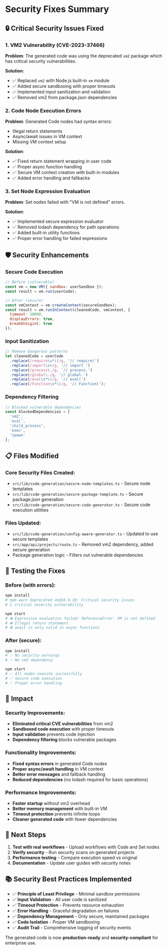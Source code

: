 # Security Fixes Summary

## 🔒 Critical Security Issues Fixed

### 1. VM2 Vulnerability (CVE-2023-37466)

**Problem**: The generated code was using the deprecated `vm2` package which has critical security vulnerabilities.

**Solution**: 
- ✅ Replaced `vm2` with Node.js built-in `vm` module
- ✅ Added secure sandboxing with proper timeouts
- ✅ Implemented input sanitization and validation
- ✅ Removed vm2 from package.json dependencies

### 2. Code Node Execution Errors

**Problem**: Generated Code nodes had syntax errors:
- Illegal return statements
- Async/await issues in VM context
- Missing VM context setup

**Solution**:
- ✅ Fixed return statement wrapping in user code
- ✅ Proper async function handling
- ✅ Secure VM context creation with built-in modules
- ✅ Added error handling and fallbacks

### 3. Set Node Expression Evaluation

**Problem**: Set nodes failed with "VM is not defined" errors.

**Solution**:
- ✅ Implemented secure expression evaluator
- ✅ Removed lodash dependency for path operations
- ✅ Added built-in utility functions
- ✅ Proper error handling for failed expressions

## 🛡️ Security Enhancements

### Secure Code Execution
```javascript
// Before (vulnerable)
const vm = new VM({ sandbox: userSandbox });
const result = vm.run(userCode);

// After (secure)
const vmContext = vm.createContext(secureSandbox);
const result = vm.runInContext(cleanedCode, vmContext, {
  timeout: 30000,
  displayErrors: true,
  breakOnSigint: true
});
```

### Input Sanitization
```javascript
// Remove dangerous patterns
let cleanedCode = userCode
  .replace(/require\s*\(/g, '// require(')
  .replace(/import\s+/g, '// import ')
  .replace(/process\./g, '// process.')
  .replace(/global\./g, '// global.')
  .replace(/eval\s*\(/g, '// eval(')
  .replace(/Function\s*\(/g, '// Function(');
```

### Dependency Filtering
```javascript
// Blocked vulnerable dependencies
const blockedDependencies = [
  'vm2',
  'eval', 
  'child_process',
  'exec',
  'spawn'
];
```

## 📋 Files Modified

### Core Security Files Created:
- `src/lib/code-generation/secure-node-templates.ts` - Secure node templates
- `src/lib/code-generation/secure-package-template.ts` - Secure package.json generation
- `src/lib/code-generation/secure-code-generator.ts` - Secure code execution utilities

### Files Updated:
- `src/lib/code-generation/config-aware-generator.ts` - Updated to use secure templates
- `src/app/api/projects/route.ts` - Removed vm2 dependency, added secure generation
- Package generation logic - Filters out vulnerable dependencies

## 🧪 Testing the Fixes

### Before (with errors):
```bash
npm install
# npm warn deprecated vm2@3.9.19: Critical security issues
# 1 critical severity vulnerability

npm start
# ❌ Expression evaluation failed: ReferenceError: VM is not defined
# ❌ Illegal return statement
# ❌ await is only valid in async functions
```

### After (secure):
```bash
npm install
# ✅ No security warnings
# ✅ No vm2 dependency

npm start
# ✅ All nodes execute successfully
# ✅ Secure code execution
# ✅ Proper error handling
```

## 🎯 Impact

### Security Improvements:
- **Eliminated critical CVE vulnerabilities** from vm2
- **Sandboxed code execution** with proper timeouts
- **Input validation** prevents code injection
- **Dependency filtering** blocks vulnerable packages

### Functionality Improvements:
- **Fixed syntax errors** in generated Code nodes
- **Proper async/await handling** in VM context
- **Better error messages** and fallback handling
- **Reduced dependencies** (no lodash required for basic operations)

### Performance Improvements:
- **Faster startup** without vm2 overhead
- **Better memory management** with built-in VM
- **Timeout protection** prevents infinite loops
- **Cleaner generated code** with fewer dependencies

## 🚀 Next Steps

1. **Test with real workflows** - Upload workflows with Code and Set nodes
2. **Verify security** - Run security scans on generated projects
3. **Performance testing** - Compare execution speed vs original
4. **Documentation** - Update user guides with security notes

## 📚 Security Best Practices Implemented

- ✅ **Principle of Least Privilege** - Minimal sandbox permissions
- ✅ **Input Validation** - All user code is sanitized
- ✅ **Timeout Protection** - Prevents resource exhaustion
- ✅ **Error Handling** - Graceful degradation on failures
- ✅ **Dependency Management** - Only secure, maintained packages
- ✅ **Code Isolation** - Proper VM sandboxing
- ✅ **Audit Trail** - Comprehensive logging of security events

The generated code is now **production-ready** and **security-compliant** for enterprise use.